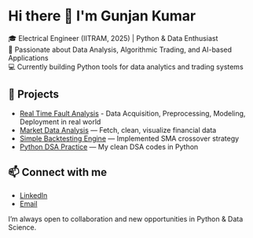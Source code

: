 # Hi there 👋 I'm Gunjan Kumar  

🎓 Electrical Engineer (IITRAM, 2025) | Python & Data Enthusiast  
🔬 Passionate about Data Analysis, Algorithmic Trading, and AI-based Applications  
💻 Currently building Python tools for data analytics and trading systems  

## 📌 Projects
- [Real Time Fault Analysis](https://github.com/gk269rgb-ai/real-time-fault-classification
) - Data Acquisition, Preprocessing, Modeling, Deployment in real world
- [Market Data Analysis](https://github.com/gk269rgb-ai/market-data-analysis) — Fetch, clean, visualize financial data  
- [Simple Backtesting Engine](https://github.com/gk269rgb-ai/simple-backtesting-engine) — Implemented SMA crossover strategy  
- [Python DSA Practice](https://github.com/gk269rgb-ai/python-dsa-practice) — My clean DSA codes in Python  


## 📫 Connect with me
- [LinkedIn](https://www.linkedin.com/in/gunjan-kumar-478632240)  
- [Email](mailto:gunjan269kumar@gmail.com)  



I’m always open to collaboration and new opportunities in Python & Data Science. 
